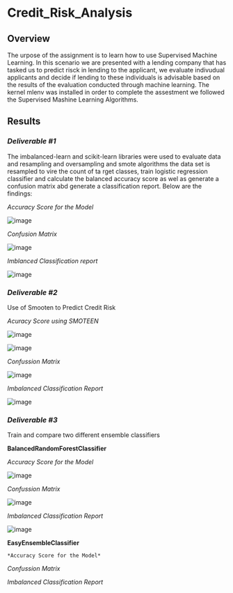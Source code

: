 # Credit_Risk_Analysis

## Overview

The urpose of the assignment is to learn how to use Supervised Machine Learning. In this scenario we are presented with a lending company that has tasked us to predict risck in lending to the applicant, we  evaluate indivudual applicants and decide if lending to these individuals is advisable based on the results of the evaluation conducted through machine learning. The kernel mlenv was installed in order to complete the assestment we followed the Supervised Mashine Learning Algorithms. 


  ## Results 
  
 ### *Deliverable #1*
The imbalanced-learn and scikit-learn libraries were used to evaluate data and resampling and oversampling and smote algorithms the data set is resampled to vire the count of ta rget classes, train logistic regression classifier and calculate the balanced accuracy score as wel as generate a confusion matrix abd generate a classification report.  Below are the findings: 
  
   *Accuracy Score for the Model* 
   
   
  ![image](https://user-images.githubusercontent.com/104601282/199864542-5e880528-62f8-4632-9059-742ef31cf96f.png)


  *Confusion Matrix*
  
  
 ![image](https://user-images.githubusercontent.com/104601282/199864877-4f4ee645-28ef-486f-95f1-5483946c3310.png)

  
  *Imblanced Classification report*
  
  
  ![image](https://user-images.githubusercontent.com/104601282/199864722-53ac8da0-1092-42cb-9800-22f22325f484.png)


### *Deliverable #2*

Use of Smooten to Predict Credit Risk

*Acuracy Score using SMOTEEN*

![image](https://user-images.githubusercontent.com/104601282/199865262-215f5b91-0f78-497d-b0b0-894e27df1ffe.png)


![image](https://user-images.githubusercontent.com/104601282/199865133-ec41d56b-afaa-41df-b0ab-b8e21d0196d1.png)


*Confussion Matrix*

![image](https://user-images.githubusercontent.com/104601282/199865307-26b61072-80dd-4572-a195-ef9b1b4d44c9.png)

*Imbalanced Classification Report*


![image](https://user-images.githubusercontent.com/104601282/199865376-b20ef068-471b-40c3-b18c-bd4155c4adc7.png)


### *Deliverable #3*

 Train and compare two different ensemble classifiers

**BalancedRandomForestClassifier**
   
   *Accuracy Score for the Model* 


![image](https://user-images.githubusercontent.com/104601282/199869122-ea567cc8-7173-498e-81b9-03e8caf58a81.png)


   *Confussion Matrix*

  ![image](https://user-images.githubusercontent.com/104601282/199869151-89b2e278-6536-4909-ab92-a1e8eb36d172.png)


  *Imbalanced Classification Report*
  
  ![image](https://user-images.githubusercontent.com/104601282/199869174-9a173841-9076-42c7-9d74-bc30d463d55f.png)

  
  **EasyEnsembleClassifier**
    
    
    *Accuracy Score for the Model* 


   *Confussion Matrix*


  *Imbalanced Classification Report*
